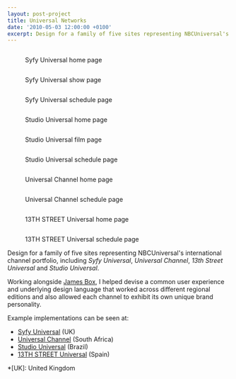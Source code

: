 ```yaml
---
layout: post-project
title: Universal Networks
date: '2010-05-03 12:00:00 +0100'
excerpt: Design for a family of five sites representing NBCUniversal's international channel portfolio.
---
```

<div class="slides">
    <figure class="slideshow">
        <img src="/assets/portfolio/universal_networks/0.jpg" alt=""/>
        <figcaption>
            <p>Syfy Universal home page</p>
        </figcaption>
    </figure>
    <figure>
        <img src="/assets/portfolio/universal_networks/1.jpg" alt=""/>
        <figcaption>
            <p>Syfy Universal show page</p>
        </figcaption>
    </figure>
    <figure>
        <img src="/assets/portfolio/universal_networks/2.jpg" alt=""/>
        <figcaption>
            <p>Syfy Universal schedule page</p>
        </figcaption>
    </figure>
    <figure>
        <img src="/assets/portfolio/universal_networks/3.jpg" alt=""/>
        <figcaption>
            <p>Studio Universal home page</p>
        </figcaption>
    </figure>
    <figure>
        <img src="/assets/portfolio/universal_networks/4.jpg" alt=""/>
        <figcaption>
            <p>Studio Universal film page</p>
        </figcaption>
    </figure>
    <figure>
        <img src="/assets/portfolio/universal_networks/5.jpg" alt=""/>
        <figcaption>
            <p>Studio Universal schedule page</p>
        </figcaption>
    </figure>
    <figure>
        <img src="/assets/portfolio/universal_networks/6.jpg" alt=""/>
        <figcaption>
            <p>Universal Channel home page</p>
        </figcaption>
    </figure>
    <figure>
        <img src="/assets/portfolio/universal_networks/7.jpg" alt=""/>
        <figcaption>
            <p>Universal Channel schedule page</p>
        </figcaption>
    </figure>
    <figure>
        <img src="/assets/portfolio/universal_networks/8.jpg" alt=""/>
        <figcaption>
            <p>13TH STREET Universal home page</p>
        </figcaption>
    </figure>
    <figure>
        <img src="/assets/portfolio/universal_networks/9.jpg" alt=""/>
        <figcaption>
            <p>13TH STREET Universal schedule page</p>
        </figcaption>
    </figure>
</div>

Design for a family of five sites representing NBCUniversal's international channel portfolio, including <cite>Syfy Universal</cite>, <cite>Universal Channel</cite>, <cite>13th Street Universal</cite> and <cite>Studio Universal</cite>.

Working alongside [James Box][1], I helped devise a common user experience and underlying design language that worked across different regional editions and also allowed each channel to exhibit its own unique brand personality.

Example implementations can be seen at:

* [Syfy Universal][2] (UK)
* [Universal Channel][3] (South Africa)
* [Studio Universal][4] (Brazil)
* [13TH STREET Universal][5] (Spain)

[1]: http://clearleft.com/is/james-box/
[2]: http://syfy.co.uk/
[3]: http://universalchannel.co.za/
[4]: http://br.studiouniversal.com/
[5]: http://calle13universal.es/

*[UK]: United Kingdom